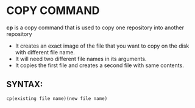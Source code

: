 # COPY COMMAND

**cp** is a copy command that is used to copy one repository into another repository

- It creates an exact image of the file that you want to copy on the disk with different file name.
- It will need two different file names in its arguments.
- It copies the first file and creates a second file with same contents.

## SYNTAX:

    cp(existing file name)(new file name)